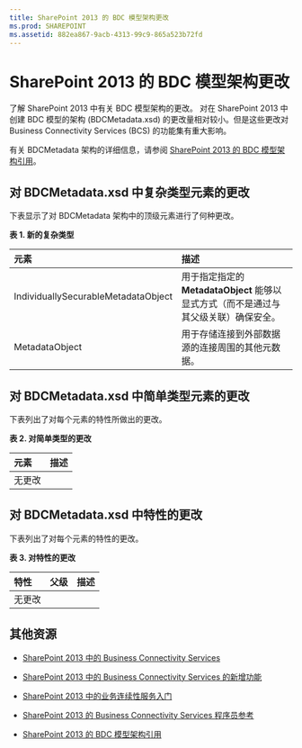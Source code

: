 ```yaml
---
title: SharePoint 2013 的 BDC 模型架构更改
ms.prod: SHAREPOINT
ms.assetid: 882ea867-9acb-4313-99c9-865a523b72fd
---
```



# SharePoint 2013 的 BDC 模型架构更改
了解 SharePoint 2013 中有关 BDC 模型架构的更改。
对在 SharePoint 2013 中创建 BDC 模型的架构 (BDCMetadata.xsd) 的更改量相对较小。但是这些更改对 Business Connectivity Services (BCS) 的功能集有重大影响。
  
    
    

有关 BDCMetadata 架构的详细信息，请参阅 [SharePoint 2013 的 BDC 模型架构引用](bdc-model-schema-reference-for-sharepoint-2013.md)。
## 对 BDCMetadata.xsd 中复杂类型元素的更改
<a name="bkmk_ChangesToElements"> </a>

下表显示了对 BDCMetadata 架构中的顶级元素进行了何种更改。
  
    
    

**表 1. 新的复杂类型**


|**元素**|**描述**|
|:-----|:-----|
|IndividuallySecurableMetadataObject  <br/> |用于指定指定的 **MetadataObject** 能够以显式方式（而不是通过与其父级关联）确保安全。 <br/> |
|MetadataObject  <br/> |用于存储连接到外部数据源的连接周围的其他元数据。  <br/> |
   

## 对 BDCMetadata.xsd 中简单类型元素的更改
<a name="bkmk_ChangesToSimpleTypes"> </a>

下表列出了对每个元素的特性所做出的更改。
  
    
    

**表 2. 对简单类型的更改**


|**元素**|**描述**|
|:-----|:-----|
|无更改  <br/> ||
   

## 对 BDCMetadata.xsd 中特性的更改
<a name="bkmk_ChangesToAttributes"> </a>

下表列出了对每个元素的特性的更改。
  
    
    

**表 3. 对特性的更改**


|**特性**|**父级**|**描述**|
|:-----|:-----|:-----|
|无更改  <br/> |||
   

## 其他资源
<a name="bkmk_AdditionalResources"> </a>


-  [SharePoint 2013 中的 Business Connectivity Services](business-connectivity-services-in-sharepoint-2013.md)
    
  
-  [SharePoint 2013 中的 Business Connectivity Services 的新增功能](what-s-new-in-business-connectivity-services-in-sharepoint-2013.md)
    
  
-  [SharePoint 2013 中的业务连续性服务入门](get-started-with-business-connectivity-services-in-sharepoint-2013.md)
    
  
-  [SharePoint 2013 的 Business Connectivity Services 程序员参考](business-connectivity-services-programmers-reference-for-sharepoint-2013.md)
    
  
-  [SharePoint 2013 的 BDC 模型架构引用](bdc-model-schema-reference-for-sharepoint-2013.md)
    
  

